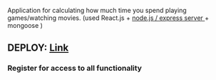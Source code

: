 Application for calculating how much time you spend playing games/watching movies.
(used React.js + [ node.js / express server ](https://github.com/Senobiot/WasteratorAPI)  + mongoose )

## DEPLOY: [Link](https://wasterator.netlify.app/)

### Register for access to all functionality
